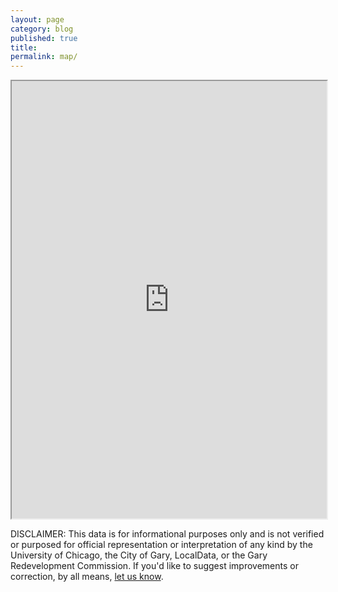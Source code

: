 ```yaml
---
layout: page
category: blog
published: true
title:
permalink: map/
---
```


<iframe src="https://app.localdata.com/#projects/gary/dive" width="100%" id="iframe" style="height: 700px;"></iframe>

<p>DISCLAIMER: This data is for informational purposes only and is not verified or purposed for official representation or interpretation of any kind by the University of Chicago, the City of Gary, LocalData, or the Gary Redevelopment Commission.  If you'd like to suggest improvements or correction, by all means, <a href="../about">let us know</a>.</p>
